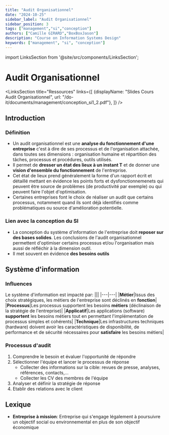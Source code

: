 ```yaml
---
title: "Audit Organisationnel"
date: "2024-10-25"
sidebar_label: "Audit Organisationnel"
sidebar_position: 3
tags: ["management","si","conception"]
authors: ["Camille GIRARD","BoxBoxJason"]
description: "Course on Information Systems Design"
keywords: ["management", "si", "conception"]
---
```


import LinksSection from '@site/src/components/LinksSection';

# Audit Organisationnel

<LinksSection
    title="Ressources"
    links={[
      {displayName: "Slides Cours Audit Organisationnel", url: "/do-it/documents/management/conception_si1_2.pdf"},
      ]}
/>

## Introduction

### Définition
- Un audit organisationnel est une **analyse du fonctionnement d'une entreprise** c'est à dire de ses processus et de l'organisation attachée, dans toutes ses dimensions : organisation humaine et répartition des tâches, processus et procédures, outils utilisés.
- Il permet de **dresser un état des lieux à un instant T** et de donner une **vision d'ensemble du fonctionnement** de l'entreprise.
- Cet état de lieux prend généralement la forme d'un rapport écrit et détaillé mettant en évidence les points forts et dysfonctionnemenets qui peuvent être source de problèmes (de productivité par exemple) ou qui peuvent faire l'objet d'optimisation.
- Certaines entreprises font le choix de réaliser un audit que certains processus, notamment quand ils sont déjà identifiés comme problématiques ou source d'amélioration potentielle.

### Lien avec la conception du SI
- La conception du système d'information de l'entreprise doit **reposer sur des bases solides**. Les conclusions de l'audit organisationnel permettent d'optimiser certains processus et/ou l'organisation mais aussi de réfléchir à la dimension outil.
- Il met souvent en évidence **des besoins outils**

## Système d'information

### Influences
Le système d'information est impacté par:
|||
|---|---|
|**Métier**|Issus des choix stratégiques, les métiers de l'entreprise sont déclinés en **fonction**|
|**Processus**|Les processus supportent les besoins **métiers** (déclinaison de la stratégie de l'entreprise)|
|**Applicatif**|Les applications (software) **supportent** les besoins métiers tout en permettant l'implémentation de processus simples et cohérents|
|**Technique**|Les infrastructures techniques (hardware) doivent avoir les caractéristiques de disponibilité, de performance et de sécurité nécessaires pour **satisfaire** les besoins métiers|


### Processus d'audit
1. Comprendre le besoin et évaluer l'opportunité de répondre
2. Sélectionner l'équipe et lancer le processus de réponse
    - Collecter des informations sur la cible: revues de presse, analyses, références, contacts,...
    - Collecter les CV des membres de l'équipe
3. Analyser et définir la stratégie de réponse
4. Etablir des relations avec le client

## Lexique
- **Entreprise à mission**: Entreprise qui s'engage légalement à poursuivre un objectif social ou environnemental en plus de son objectif économique
